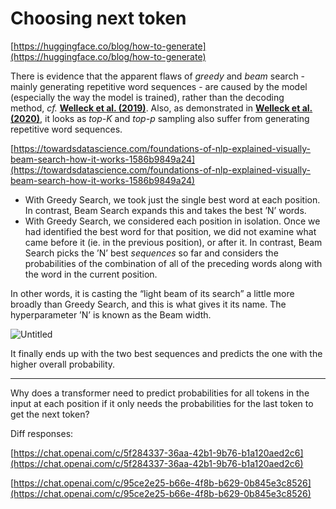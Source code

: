 # Choosing next token

[https://huggingface.co/blog/how-to-generate](https://huggingface.co/blog/how-to-generate)

There is evidence that the apparent flaws of *greedy* and *beam* search - mainly generating repetitive word sequences - are caused by the model (especially the way the model is trained), rather than the decoding method, *cf.* **[Welleck et al. (2019)](https://arxiv.org/pdf/1908.04319.pdf)**. Also, as demonstrated in **[Welleck et al. (2020)](https://arxiv.org/abs/2002.02492)**, it looks as *top-K* and *top-p* sampling also suffer from generating repetitive word sequences.

[https://towardsdatascience.com/foundations-of-nlp-explained-visually-beam-search-how-it-works-1586b9849a24](https://towardsdatascience.com/foundations-of-nlp-explained-visually-beam-search-how-it-works-1586b9849a24)

- With Greedy Search, we took just the single best word at each position. In contrast, Beam Search expands this and takes the best ’N’ words.
- With Greedy Search, we considered each position in isolation. Once we had identified the best word for that position, we did not examine what came before it (ie. in the previous position), or after it. In contrast, Beam Search picks the ’N’ best *sequences* so far and considers the probabilities of the combination of all of the preceding words along with the word in the current position.

In other words, it is casting the “light beam of its search” a little more broadly than Greedy Search, and this is what gives it its name. The hyperparameter ’N’ is known as the Beam width.

![Untitled](Choosing%20next%20token%201e0a56d892ae41ed8698df50d7c08d49/Untitled.png)

It finally ends up with the two best sequences and predicts the one with the higher overall probability.

---

Why does a transformer need to predict probabilities for all tokens in the input at each position if it only needs the probabilities for the last token to get the next token?

Diff responses:

[https://chat.openai.com/c/5f284337-36aa-42b1-9b76-b1a120aed2c6](https://chat.openai.com/c/5f284337-36aa-42b1-9b76-b1a120aed2c6)

[https://chat.openai.com/c/95ce2e25-b66e-4f8b-b629-0b845e3c8526](https://chat.openai.com/c/95ce2e25-b66e-4f8b-b629-0b845e3c8526)